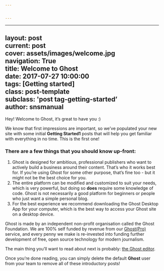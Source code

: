 ```yaml
---


---
```


<hr>
<h2 id="layout-postcurrent-postcover--assetsimageswelcome.jpgnavigation-truetitle-welcome-to-ghostdate-2017-07-27-100000tags-getting-startedclass-post-templatesubclass-post-tag-getting-startedauthor-snsmanual">layout: post<br>
current: post<br>
cover:  assets/images/welcome.jpg<br>
navigation: True<br>
title: Welcome to Ghost<br>
date: 2017-07-27 10:00:00<br>
tags: [Getting started]<br>
class: post-template<br>
subclass: 'post tag-getting-started’<br>
author: snsmanual</h2>
<p>Hey! Welcome to Ghost, it’s great to have you :)</p>
<p>We know that first impressions are important, so we’ve populated your new site with some initial <strong>Getting Started1</strong> posts that will help you get familiar with everything in no time. This is the first one!</p>
<h3 id="there-are-a-few-things-that-you-should-know-up-front">There are a few things that you should know up-front:</h3>
<ol>
<li>Ghost is designed for ambitious, professional publishers who want to actively build a business around their content. That’s who it works best for. If you’re using Ghost for some other purpose, that’s fine too - but it might not be the best choice for you.</li>
<li>The entire platform can be modified and customized to suit your needs, which is very powerful, but doing so <strong>does</strong> require some knowledge of code. Ghost is not necessarily a good platform for beginners or people who just want a simple personal blog.</li>
<li>For the best experience we recommend downloading the Ghost Desktop App for your computer, which is the best way to access your Ghost site on a desktop device.</li>
</ol>
<p>Ghost is made by an independent non-profit organisation called the Ghost Foundation. We are 100% self funded by revenue from our <a href="https://ghost.org/pricing">Ghost(Pro)</a> service, and every penny we make is re-invested into funding further development of free, open source technology for modern journalism.</p>
<p>The main thing you’ll want to read about next is probably: <a href="https://demo.ghost.io/the-editor/">the Ghost editor</a>.</p>
<p>Once you’re done reading, you can simply delete the default <strong>Ghost</strong> user from your team to remove all of these introductory posts!</p>

